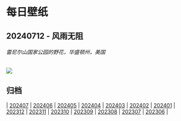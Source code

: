 # 每日壁纸

## 20240712 - 风雨无阻

###### 雷尼尔山国家公园的野花，华盛顿州，美国

![](https://www.bing.com/th?id=OHR.RainierWildflowers_ZH-CN7392242353_UHD.jpg)

## 归档

| [202407](/202407/README.md)
| [202406](/202406/README.md)
| [202405](/202405/README.md)
| [202404](/202404/README.md)
| [202403](/202403/README.md)
| [202402](/202402/README.md)
| [202401](/202401/README.md)
| [202312](/202312/README.md)
| [202311](/202311/README.md)
| [202310](/202310/README.md)
| [202309](/202309/README.md)
| [202308](/202308/README.md)
| [202307](/202307/README.md)
| [202306](/202306/README.md)
|
